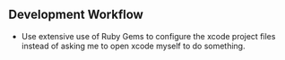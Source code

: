 ## Development Workflow
- Use extensive use of Ruby Gems to configure the xcode project files instead of asking me to open xcode myself to do something.